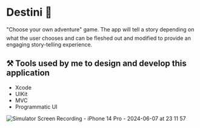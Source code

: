 # Destini 👀

"Choose your own adventure" game. The app will tell a story depending on what the user chooses and can be fleshed out and modified to provide an engaging story-telling experience.

## ⚒️ Tools used by me to design and develop this application

- Xcode
- UIKit
- MVC
- Programmatic UI

![Simulator Screen Recording - iPhone 14 Pro - 2024-06-07 at 23 11 57](https://github.com/MaksimIsAvailable/Destini/assets/162634880/ddb4d513-8bbd-4028-ba1e-8c82f2163007)

